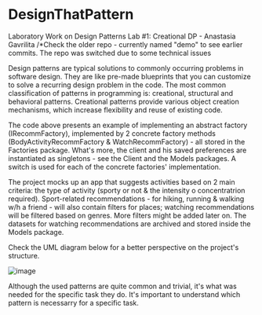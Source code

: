 # DesignThatPattern
Laboratory Work on Design Patterns
Lab #1: Creational DP - Anastasia Gavrilita
/*Check the older repo - currently named "demo" to see earlier commits. The repo was switched due to some technical issues

Design patterns are typical solutions to commonly occurring problems in software design. They are like pre-made blueprints that you can customize to solve a recurring design problem in the code.
The most common classification of patterns in programming is: creational, structural and behavioral patterns. Creational patterns provide various object creation mechanisms, which increase flexibility and reuse of existing code.

The code above presents an example of implementing an abstract factory (IRecommFactory), implemented by 2 concrete factory methods (BodyActivityRecommFactory & WatchRecommFactory) - all stored in the Factories package.
What's more, the client and his saved preferences are instantiated as singletons - see the Client and the Models packages. A switch is used for each of the concrete factories' implementation.

The project mocks up an app that suggests activities based on 2 main criteria: the type of activity (sporty or not & the intensity o concentratrion required). Sport-related recommendations - for hiking, running & walking w/h a friend - will also contain filters for places; watching recommendations will be filtered based on genres. More filters might be added later on. The datasets for watching recommendations are archived and stored inside the Models package.

Check the UML diagram below for a better perspective on the project's structure.

![image](https://user-images.githubusercontent.com/56108881/135888762-a2457dc8-5a55-4379-b9b5-4f25a9769d60.png)

Although the used patterns are quite common and trivial, it's what was needed for the specific task they do. It's important to understand which pattern is necessarry for a specific task.

